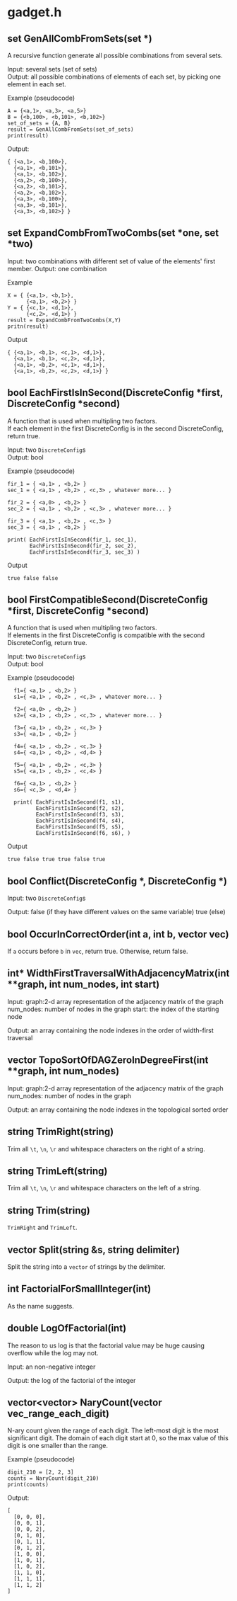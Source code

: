 # gadget.h

## set<DiscreteConfig> GenAllCombFromSets(set<DiscreteConfig> \*)
A recursive function generate all possible combinations from several sets. <br/>

Input: several sets (set of sets) <br/>
Output: all possible combinations of elements of each set, by picking one element in each set. <br/>

Example (pseudocode)
```
A = {<a,1>, <a,3>, <a,5>}
B = {<b,100>, <b,101>, <b,102>}
set_of_sets = {A, B}
result = GenAllCombFromSets(set_of_sets)
print(result)
```
Output:
```
{ {<a,1>, <b,100>},
  {<a,1>, <b,101>},
  {<a,1>, <b,102>},
  {<a,2>, <b,100>},
  {<a,2>, <b,101>},
  {<a,2>, <b,102>},
  {<a,3>, <b,100>},
  {<a,3>, <b,101>},
  {<a,3>, <b,102>} }
```

## set<DiscreteConfig> ExpandCombFromTwoCombs(set<DiscreteConfig> \*one, set<DiscreteConfig> \*two)
Input: two combinations with different set of value of the elements' first member.
Output: one combination

Example
```
X = { {<a,1>, <b,1>},
      {<a,1>, <b,2>} }
Y = { {<c,1>, <d,1>},
      {<c,2>, <d,1>} }
result = ExpandCombFromTwoCombs(X,Y)
pritn(result)
```
Output
```
{ {<a,1>, <b,1>, <c,1>, <d,1>},
  {<a,1>, <b,1>, <c,2>, <d,1>},
  {<a,1>, <b,2>, <c,1>, <d,1>},
  {<a,1>, <b,2>, <c,2>, <d,1>} }
```

## bool EachFirstIsInSecond(DiscreteConfig \*first, DiscreteConfig \*second)
A function that is used when multipling two factors. <br/>
If each element in the first DiscreteConfig is in the second DiscreteConfig, return true. <br/>

Input: two `DiscreteConfig`s <br/>
Output: bool <br/>

Example (pseudocode)
```
fir_1 = { <a,1> , <b,2> }
sec_1 = { <a,1> , <b,2> , <c,3> , whatever more... }

fir_2 = { <a,0> , <b,2> }
sec_2 = { <a,1> , <b,2> , <c,3> , whatever more... }

fir_3 = { <a,1> , <b,2> , <c,3> }
sec_3 = { <a,1> , <b,2> }

print( EachFirstIsInSecond(fir_1, sec_1),
       EachFirstIsInSecond(fir_2, sec_2),
       EachFirstIsInSecond(fir_3, sec_3) )
```
Output
```
true false false
```

## bool FirstCompatibleSecond(DiscreteConfig \*first, DiscreteConfig \*second)
A function that is used when multipling two factors. <br/>
If elements in the first DiscreteConfig is compatible with the second DiscreteConfig, return true. <br/>

Input: two `DiscreteConfig`s <br/>
Output: bool <br/>

Example (pseudocode)
```
  f1={ <a,1> , <b,2> }
  s1={ <a,1> , <b,2> , <c,3> , whatever more... }

  f2={ <a,0> , <b,2> }
  s2={ <a,1> , <b,2> , <c,3> , whatever more... }

  f3={ <a,1> , <b,2> , <c,3> }
  s3={ <a,1> , <b,2> }

  f4={ <a,1> , <b,2> , <c,3> }
  s4={ <a,1> , <b,2> , <d,4> }

  f5={ <a,1> , <b,2> , <c,3> }
  s5={ <a,1> , <b,2> , <c,4> }

  f6={ <a,1> , <b,2> }
  s6={ <c,3> , <d,4> }

  print( EachFirstIsInSecond(f1, s1),
         EachFirstIsInSecond(f2, s2),
         EachFirstIsInSecond(f3, s3),
         EachFirstIsInSecond(f4, s4),
         EachFirstIsInSecond(f5, s5),
         EachFirstIsInSecond(f6, s6), )

```
Output
```
true false true true false true
```

## bool Conflict(DiscreteConfig \*, DiscreteConfig \*)
Input: two `DiscreteConfig`s

Output: false (if they have different values on the same variable)
        true (else)


## bool OccurInCorrectOrder(int a, int b, vector<int> vec)
If `a` occurs before `b` in `vec`, return true. Otherwise, return false.


## int\* WidthFirstTraversalWithAdjacencyMatrix(int \*\*graph, int num_nodes, int start)
Input: graph:2-d array representation of the adjacency matrix of the graph
       num_nodes: number of nodes in the graph
       start: the index of the starting node

Output: an array containing the node indexes in the order of width-first traversal

## vector<int> TopoSortOfDAGZeroInDegreeFirst(int \*\*graph, int num_nodes)
Input: graph:2-d array representation of the adjacency matrix of the graph
       num_nodes: number of nodes in the graph

Output: an array containing the node indexes in the topological sorted order

## string TrimRight(string)
Trim all `\t`, `\n`, `\r` and whitespace characters on the right of a string.

## string TrimLeft(string)
Trim all `\t`, `\n`, `\r` and whitespace characters on the left of a string.

## string Trim(string)
`TrimRight` and `TrimLeft`.


## vector<string> Split(string &s, string delimiter)
Split the string into a `vector` of strings by the delimiter.


## int FactorialForSmallInteger(int)
As the name suggests.

## double LogOfFactorial(int)
The reason to us log is that the factorial value may be huge causing overflow while the log may not.

Input: an non-negative integer

Output: the log of the factorial of the integer

## vector<vector<int>> NaryCount(vector<int> vec_range_each_digit)
N-ary count given the range of each digit. The left-most digit is the most significant digit. The domain of each digit start at 0, so the max value of this digit is one smaller than the range.

Example (pseudocode)
```
digit_210 = [2, 2, 3]
counts = NaryCount(digit_210)
print(counts)
```
Output:
```
[
  [0, 0, 0],
  [0, 0, 1],
  [0, 0, 2],
  [0, 1, 0],
  [0, 1, 1],
  [0, 1, 2],
  [1, 0, 0],
  [1, 0, 1],
  [1, 0, 2],
  [1, 1, 0],
  [1, 1, 1],
  [1, 1, 2]
]
```